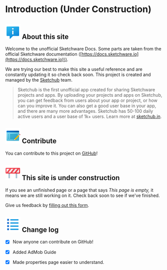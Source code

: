 # Introduction \(Under Construction\)

## ![](.gitbook/assets/fluent_about.png) About this site

Welcome to the unofficial Sketchware Docs. Some parts are taken from the official Sketchware documentation \([https://docs.sketchware.io](https://docs.sketchware.io)\).

We are trying our best to make this site a useful reference and are constantly updating it so check back soon. This project is created and managed by the [Sketchub](https://tinyurl.com/y3e8olvb) team.

> Sketchub is the first unofficial app created for sharing Sketchware projects and apps. By uploading your projects and apps on Sketchub, you can get feedback from users about your app or project, or how can you improve it. You can also get a good user base in your app, and there are many more advantages. Sketchub has 50-100 daily active users and a user base of 1k+ users. Learn more at [sketchub.in](https://tinyurl.com/y3e8olvb).

## ![](.gitbook/assets/fluent_contribute.png) Contribute

You can contribute to this project on [GitHub](https://github.com/AirplaneBofa/unofficial-sketchware-docs/tree/main)!

## ![](.gitbook/assets/fluent_construction.png) This site is under construction

If you see an unfinished page or a page that says _This page is empty,_ it means we are still working on it. Check back soon to see if we've finished.

Give us feedback by [filling out this form](https://forms.gle/DCDxGs8F4HJGMzseA).

## ![](.gitbook/assets/fluent_change_log.png) Change log

* [x] Now anyone can contribute on GitHub! 
* [x] Added AdMob Guide
* [x] Made properties page easier to understand.

